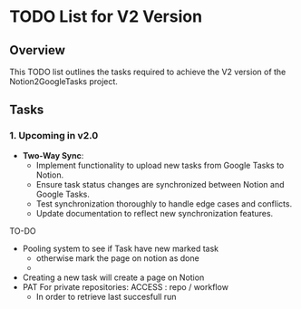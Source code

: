 # TODO List for V2 Version

## Overview
This TODO list outlines the tasks required to achieve the V2 version of the Notion2GoogleTasks project.

## Tasks

### 1. Upcoming in v2.0
- **Two-Way Sync**:
    - Implement functionality to upload new tasks from Google Tasks to Notion.
    - Ensure task status changes are synchronized between Notion and Google Tasks.
    - Test synchronization thoroughly to handle edge cases and conflicts.
    - Update documentation to reflect new synchronization features.


TO-DO 
- Pooling system to see if Task have new marked task 
    - otherwise mark the page on notion as done 
    - 
- Creating a new task will create a page on Notion
- PAT For private repositories: ACCESS : repo / workflow   
    - In order to retrieve last succesfull run